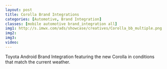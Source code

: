 ```yaml
---
layout: post
title: Corolla Brand Integrations
categories: [Automotive, Brand Integration]
classes: [mobile automotive brand_integration all]
img1: http://s.imwx.com/ads/showcase/creatives/Corolla_bb_multiple.png
img2: 
img3: 
video: 
---
```

Toyota Android Brand Integration featuring the new Corolla in conditions that match the current weather.